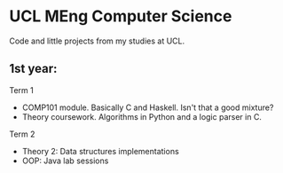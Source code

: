 # UCL MEng Computer Science
Code and little projects from my studies at UCL.

## 1st year:
Term 1 
- COMP101 module. Basically C and Haskell. Isn't that a good mixture?
- Theory coursework. Algorithms in Python and a logic parser in C.

Term 2
- Theory 2: Data structures implementations
- OOP: Java lab sessions

